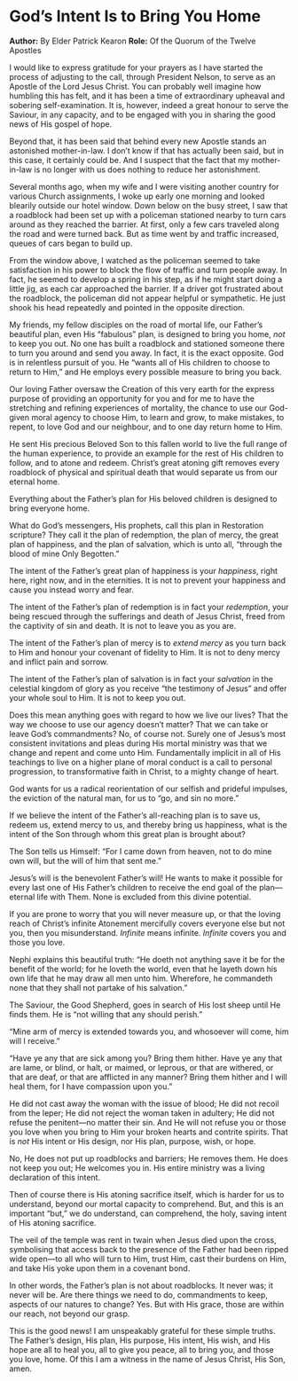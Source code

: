 # God’s Intent Is to Bring You Home

**Author:** By Elder Patrick Kearon
**Role:** Of the Quorum of the Twelve Apostles

<a name="p1"></a>I would like to express gratitude for your prayers as I have started the process of adjusting to the call, through President Nelson, to serve as an Apostle of the Lord Jesus Christ. You can probably well imagine how humbling this has felt, and it has been a time of extraordinary upheaval and sobering self-examination. It is, however, indeed a great honour to serve the Saviour, in any capacity, and to be engaged with you in sharing the good news of His gospel of hope.

<a name="p2"></a>Beyond that, it has been said that behind every new Apostle stands an astonished mother-in-law. I don’t know if that has actually been said, but in this case, it certainly could be. And I suspect that the fact that my mother-in-law is no longer with us does nothing to reduce her astonishment.

<a name="p4"></a>Several months ago, when my wife and I were visiting another country for various Church assignments, I woke up early one morning and looked blearily outside our hotel window. Down below on the busy street, I saw that a roadblock had been set up with a policeman stationed nearby to turn cars around as they reached the barrier. At first, only a few cars traveled along the road and were turned back. But as time went by and traffic increased, queues of cars began to build up.

<a name="p30"></a>From the window above, I watched as the policeman seemed to take satisfaction in his power to block the flow of traffic and turn people away. In fact, he seemed to develop a spring in his step, as if he might start doing a little jig, as each car approached the barrier. If a driver got frustrated about the roadblock, the policeman did not appear helpful or sympathetic. He just shook his head repeatedly and pointed in the opposite direction.

<a name="p5"></a>My friends, my fellow disciples on the road of mortal life, our Father’s beautiful plan, even His “fabulous” plan, is designed to bring you home, *not* to keep you out. No one has built a roadblock and stationed someone there to turn you around and send you away. In fact, it is the exact opposite. God is in relentless pursuit of you. He “wants all of His children to choose to return to Him,” and He employs every possible measure to bring you back.

<a name="p6"></a>Our loving Father oversaw the Creation of this very earth for the express purpose of providing an opportunity for you and for me to have the stretching and refining experiences of mortality, the chance to use our God-given moral agency to choose Him, to learn and grow, to make mistakes, to repent, to love God and our neighbour, and to one day return home to Him.

<a name="p7"></a>He sent His precious Beloved Son to this fallen world to live the full range of the human experience, to provide an example for the rest of His children to follow, and to atone and redeem. Christ’s great atoning gift removes every roadblock of physical and spiritual death that would separate us from our eternal home.

<a name="p8"></a>Everything about the Father’s plan for His beloved children is designed to bring everyone home.

<a name="p9"></a>What do God’s messengers, His prophets, call this plan in Restoration scripture? They call it the plan of redemption, the plan of mercy, the great plan of happiness, and the plan of salvation, which is unto all, “through the blood of mine Only Begotten.”

<a name="p10"></a>The intent of the Father’s great plan of happiness is your *happiness*, right here, right now, and in the eternities. It is not to prevent your happiness and cause you instead worry and fear.

<a name="p11"></a>The intent of the Father’s plan of redemption is in fact your *redemption*, your being rescued through the sufferings and death of Jesus Christ, freed from the captivity of sin and death. It is not to leave you as you are.

<a name="p12"></a>The intent of the Father’s plan of mercy is to *extend mercy* as you turn back to Him and honour your covenant of fidelity to Him. It is not to deny mercy and inflict pain and sorrow.

<a name="p13"></a>The intent of the Father’s plan of salvation is in fact your *salvation* in the celestial kingdom of glory as you receive “the testimony of Jesus” and offer your whole soul to Him. It is not to keep you out.

<a name="p14"></a>Does this mean anything goes with regard to how we live our lives? That the way we choose to use our agency doesn’t matter? That we can take or leave God’s commandments? No, of course not. Surely one of Jesus’s most consistent invitations and pleas during His mortal ministry was that we change and repent and come unto Him. Fundamentally implicit in all of His teachings to live on a higher plane of moral conduct is a call to personal progression, to transformative faith in Christ, to a mighty change of heart.

<a name="p15"></a>God wants for us a radical reorientation of our selfish and prideful impulses, the eviction of the natural man, for us to “go, and sin no more.”

<a name="p16"></a>If we believe the intent of the Father’s all-reaching plan is to save us, redeem us, extend mercy to us, and thereby bring us happiness, what is the intent of the Son through whom this great plan is brought about?

<a name="p17"></a>The Son tells us Himself: “For I came down from heaven, not to do mine own will, but the will of him that sent me.”

<a name="p18"></a>Jesus’s will is the benevolent Father’s will! He wants to make it possible for every last one of His Father’s children to receive the end goal of the plan—eternal life with Them. None is excluded from this divine potential.

<a name="p29"></a>If you are prone to worry that you will never measure up, or that the loving reach of Christ’s infinite Atonement mercifully covers everyone else but not you, then you misunderstand. *Infinite* means infinite. *Infinite* covers you and those you love.

<a name="p19"></a>Nephi explains this beautiful truth: “He doeth not anything save it be for the benefit of the world; for he loveth the world, even that he layeth down his own life that he may draw all men unto him. Wherefore, he commandeth none that they shall not partake of his salvation.”

<a name="p20"></a>The Saviour, the Good Shepherd, goes in search of His lost sheep until He finds them. He is “not willing that any should perish.”

<a name="p21"></a>“Mine arm of mercy is extended towards you, and whosoever will come, him will I receive.”

<a name="p28"></a>“Have ye any that are sick among you? Bring them hither. Have ye any that are lame, or blind, or halt, or maimed, or leprous, or that are withered, or that are deaf, or that are afflicted in any manner? Bring them hither and I will heal them, for I have compassion upon you.”

<a name="p22"></a>He did not cast away the woman with the issue of blood; He did not recoil from the leper; He did not reject the woman taken in adultery; He did not refuse the penitent—no matter their sin. And He will not refuse you or those you love when you bring to Him your broken hearts and contrite spirits. That is *not* His intent or His design, nor His plan, purpose, wish, or hope.

<a name="p23"></a>No, He does not put up roadblocks and barriers; He removes them. He does not keep you out; He welcomes you in. His entire ministry was a living declaration of this intent.

<a name="p24"></a>Then of course there is His atoning sacrifice itself, which is harder for us to understand, beyond our mortal capacity to comprehend. But, and this is an important “but,” we do understand, can comprehend, the holy, saving intent of His atoning sacrifice.

<a name="p25"></a>The veil of the temple was rent in twain when Jesus died upon the cross, symbolising that access back to the presence of the Father had been ripped wide open—to all who will turn to Him, trust Him, cast their burdens on Him, and take His yoke upon them in a covenant bond.

<a name="p26"></a>In other words, the Father’s plan is not about roadblocks. It never was; it never will be. Are there things we need to do, commandments to keep, aspects of our natures to change? Yes. But with His grace, those are within our reach, not beyond our grasp.

<a name="p27"></a>This is the good news! I am unspeakably grateful for these simple truths. The Father’s design, His plan, His purpose, His intent, His wish, and His hope are all to heal you, all to give you peace, all to bring you, and those you love, home. Of this I am a witness in the name of Jesus Christ, His Son, amen.